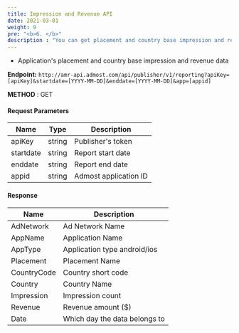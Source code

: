 ```yaml
---
title: Impression and Revenue API
date: 2021-03-01
weight: 9
pre: "<b>6. </b>"
description : "You can get placement and country base impression and revenue data"
---
```


- Application's placement and country base impression and revenue data

**Endpoint:** `http://amr-api.admost.com/api/publisher/v1/reporting?apiKey=[apiKey]&startdate=[YYYY-MM-DD]&enddate=[YYYY-MM-DD]&app=[appid]`

**METHOD** : GET

#### Request Parameters

| Name      | Type   | Description           |
| --------- | ------ | --------------------- |
| apiKey    | string | Publisher's token     |
| startdate | string | Report start date     |
| enddate   | string | Report end date       |
| appid     | string | Admost application ID |

#### Response

| Name        | Description                   |
| ----------- | ----------------------------- |
| AdNetwork   | Ad Network Name               |
| AppName     | Application Name              |
| AppType     | Application type android/ios  |
| Placement   | Placement Name                |
| CountryCode | Country short code            |
| Country     | Country Name                  |
| Impression  | Impression count              |
| Revenue     | Revenue amount ($)            |
| Date        | Which day the data belongs to |